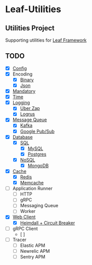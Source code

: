 # Leaf-Utilities

## Utilities Project
Supporting utilities for [Leaf Framework](https://github.com/paulusrobin/leaf)

## TODO
- [X] [Config](https://github.com/paulusrobin/leaf-utilities/tree/main/config)
- [X] Encoding
    - [X] [Binary](https://github.com/paulusrobin/leaf-utilities/tree/main/encoding/binary)
    - [X] [Json](https://github.com/paulusrobin/leaf-utilities/tree/main/encoding/json)
- [X] [Mandatory](https://github.com/paulusrobin/leaf-utilities/tree/main/mandatory)
- [X] [Time](https://github.com/paulusrobin/leaf-utilities/tree/main/time)
- [X] [Logging](https://github.com/paulusrobin/leaf-utilities/tree/logger/logger)
    - [X] [Uber Zap](https://github.com/paulusrobin/leaf-utilities/tree/logger/zap)
    - [X] [Logrus](https://github.com/paulusrobin/leaf-utilities/tree/logger/logrus)
- [x] [Message Queue](messageQueue/messageQueue)
    - [x] [Kafka](messageQueue/integrations/kafka)
    - [x] [Google Pub/Sub](messageQueue/integrations/googlePubsub)
- [x] [Database](database)
    - [x] [SQL](database/sql)
        - [x] [MySQL](database/sql/integrations/gorm/mysql)
        - [x] [Postgres](database/sql/integrations/gorm/postgresql)
    - [x] [NoSQL](database/nosql/nosql)
        - [x] [MongoDB](database/nosql/integrations/gomongo)
- [x] [Cache](cache/cache)
    - [x] [Redis](cache/integrations/redis)
    - [x] [Memcache](cache/integrations/memcache)
- [ ] Application Runner
    - [ ] HTTP
    - [ ] gRPC
    - [ ] Messaging Queue
    - [ ] Worker
- [x] [Web Client](webClient/webClient)
    - [x] [Heimdall + Circuit Breaker](webClient/integrations/heimdall)
- [ ] gRPC Client
    - [ ] 
 - [ ] Tracer
    - [ ] Elastic APM
    - [ ] Newrelic APM
    - [ ] Sentry APM